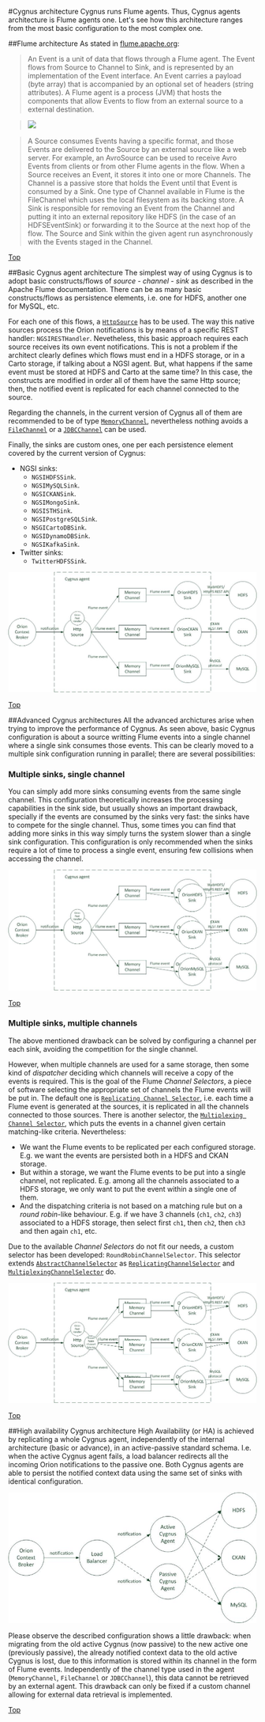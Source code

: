 #<a name="top"></a>Cygnus architecture
Cygnus runs Flume agents. Thus, Cygnus agents architecture is Flume agents one. Let's see how this architecture ranges from the most basic configuration to the most complex one.

##Flume architecture
As stated in [flume.apache.org](http://flume.apache.org/FlumeDeveloperGuide.html):

>An Event is a unit of data that flows through a Flume agent. The Event flows from Source to Channel to Sink, and is represented by an implementation of the Event interface. An Event carries a payload (byte array) that is accompanied by an optional set of headers (string attributes). A Flume agent is a process (JVM) that hosts the components that allow Events to flow from an external source to a external destination.

>![](http://flume.apache.org/_images/DevGuide_image00.png)

>A Source consumes Events having a specific format, and those Events are delivered to the Source by an external source like a web server. For example, an AvroSource can be used to receive Avro Events from clients or from other Flume agents in the flow. When a Source receives an Event, it stores it into one or more Channels. The Channel is a passive store that holds the Event until that Event is consumed by a Sink. One type of Channel available in Flume is the FileChannel which uses the local filesystem as its backing store. A Sink is responsible for removing an Event from the Channel and putting it into an external repository like HDFS (in the case of an HDFSEventSink) or forwarding it to the Source at the next hop of the flow. The Source and Sink within the given agent run asynchronously with the Events staged in the Channel.

[Top](#top)

##Basic Cygnus agent architecture
The simplest way of using Cygnus is to adopt basic constructs/flows of <i>source - channel - sink</i> as described in the Apache Flume documentation. There can be as many basic constructs/flows as persistence elements, i.e. one for HDFS, another one for MySQL, etc. 

For each one of this flows, a [`HttpSource`](http://flume.apache.org/FlumeUserGuide.html#http-source) has to be used. The way this native sources process the Orion notifications is by means of a specific REST handler: `NGSIRESTHandler`. Nevetheless, this basic approach requires each source receives its own event notifications. This is not a problem if the architect clearly defines which flows must end in a HDFS storage, or in a Carto storage, if talking about a NGSI agent. But, what happens if the same event must be stored at HDFS and Carto at the same time? In this case, the constructs are modified in order all of them have the same Http source; then, the notified event is replicated for each channel connected to the source.

Regarding the channels, in the current version of Cygnus all of them are recommended to be of type [`MemoryChannel`](http://flume.apache.org/FlumeUserGuide.html#memory-channel), nevertheless nothing avoids a [`FileChannel`](http://flume.apache.org/FlumeUserGuide.html#file-channel) or a [`JDBCChannel`](http://flume.apache.org/FlumeUserGuide.html#jdbc-channel) can be used.

Finally, the sinks are custom ones, one per each persistence element covered by the current version of Cygnus:

* NGSI sinks:
    * `NGSIHDFSSink`.
    * `NGSIMySQLSink`.
    * `NGSICKANSink`.
    * `NGSIMongoSink`.
    * `NGSISTHSink`.
    * `NGSIPostgreSQLSink`.
    * `NSGICartoDBSink`.
    * `NGSIDynamoDBSink`.
    * `NGSIKafkaSink`.
* Twitter sinks:
    * `TwitterHDFSSink`.
 
![](./images/basic_architecture.jpg)

[Top](#top)

##Advanced Cygnus architectures
All the advanced archictures arise when trying to improve the performance of Cygnus. As seen above, basic Cygnus configuration is about a source writting Flume events into a single channel where a single sink consumes those events. This can be clearly moved to a multiple sink configuration running in parallel; there are several possibilities:

### Multiple sinks, single channel
You can simply add more sinks consuming events from the same single channel. This configuration theoretically increases the processing capabilities in the sink side, but usually shows an important drawback, specially if the events are consumed by the sinks very fast: the sinks have to compete for the single channel. Thus, some times you can find that adding more sinks in this way simply turns the system slower than a single sink configuration. This configuration is only recommended when the sinks require a lot of time to process a single event, ensuring few collisions when accessing the channel.

![](./images/multiple_sinks_single_channel_architecture.jpg)

[Top](#top)

### Multiple sinks, multiple channels
The above mentioned drawback can be solved by configuring a channel per each sink, avoiding the competition for the single channel.

However, when multiple channels are used for a same storage, then some kind of <i>dispatcher</i> deciding which channels will receive a copy of the events is required. This is the goal of the Flume <i>Channel Selectors</i>, a piece of software selecting the appropriate set of channels the Flume events will be put in. The default one is [`Replicating Channel Selector`](http://flume.apache.org/FlumeUserGuide.html#replicating-channel-selector-default), i.e. each time a Flume event is generated at the sources, it is replicated in all the channels connected to those sources. There is another selector, the [`Multiplexing Channel Selector`](http://flume.apache.org/FlumeUserGuide.html#multiplexing-channel-selector), which puts the events in a channel given certain matching-like criteria. Nevertheless:

* We want the Flume events to be replicated per each configured storage. E.g. we want the events are persisted both in a HDFS and CKAN storage.
* But within a storage, we want the Flume events to be put into a single channel, not replicated. E.g. among all the channels associated to a HDFS storage, we only want to put the event within a single one of them.
* And the dispatching criteria is not based on a matching rule but on a <i>round robin</i>-like behaviour. E.g. if we have 3 channels (`ch1`, `ch2`, `ch3`) associated to a HDFS storage, then select first `ch1`, then `ch2`, then `ch3` and then again `ch1`, etc.

Due to the available <i>Channel Selectors</i> do not fit our needs, a custom selector has been developed: `RoundRobinChannelSelector`. This selector extends [`AbstractChannelSelector`](https://flume.apache.org/releases/content/1.4.0/apidocs/org/apache/flume/channel/AbstractChannelSelector.html) as [`ReplicatingChannelSelector`](http://flume.apache.org/FlumeUserGuide.html#replicating-channel-selector-default) and [`MultiplexingChannelSelector`](http://flume.apache.org/FlumeUserGuide.html#multiplexing-channel-selector) do.

![](./images/multiple_sinks_multiple_channels_architecture.jpg)

[Top](#top)

##High availability Cygnus architecture
High Availability (or HA) is achieved by replicating a whole Cygnus agent, independently of the internal architecture (basic or advance), in an active-passive standard schema. I.e. when the active Cygnus agent fails, a load balancer redirects all the incoming Orion notifications to the passive one. Both Cygnus agents are able to persist the notified context data using the same set of sinks with identical configuration.

![](./images/ha_architecture.jpg) 

Please observe the described configuration shows a little drawback: when migrating from the old active Cygnus (now passive) to the new active one (previously passive), the already notified context data to the old active Cygnus is lost, due to this information is stored within its channel in the form of Flume events. Independently of the channel type used in the agent (`MemoryChannel`, `FileChannel` or `JDBCChannel`), this data cannot be retrieved by an external agent. This drawback can only be fixed if a custom channel allowing for external data retrieval is implemented.

[Top](#top)
